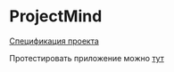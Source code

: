 # ProjectMind

[Cпецификация проекта](https://github.com/Firally/ProjectMind/blob/main/specifications.md)

Протестировать приложение можно [тут](https://d92a-57-129-59-152.ngrok-free.app)
